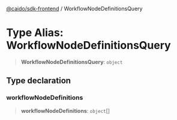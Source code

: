 [@caido/sdk-frontend](../index.md) / WorkflowNodeDefinitionsQuery

# Type Alias: WorkflowNodeDefinitionsQuery

> **WorkflowNodeDefinitionsQuery**: `object`

## Type declaration

### workflowNodeDefinitions

> **workflowNodeDefinitions**: `object`[]
